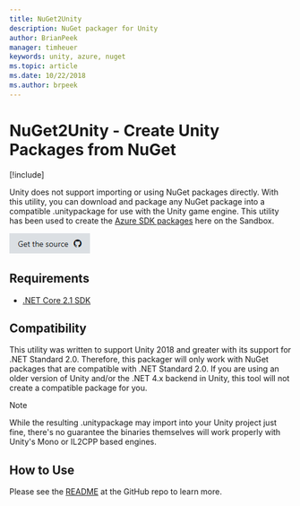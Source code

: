 ```yaml
---
title: NuGet2Unity
description: NuGet packager for Unity
author: BrianPeek
manager: timheuer
keywords: unity, azure, nuget
ms.topic: article
ms.date: 10/22/2018
ms.author: brpeek
---
```

# NuGet2Unity - Create Unity Packages from NuGet

[!include[](../../includes/header.md)]

Unity does not support importing or using NuGet packages directly.  With this utility, you can download and package any NuGet package into a compatible .unitypackage for use with the Unity game engine.  This utility has been used to create the [Azure SDK packages](https://aka.ms/NuGet2Unity) here on the Sandbox.

[![Get the source](../../media/buttons/source2.png)](https://aka.ms/NuGet2Unity)

## Requirements

* [.NET Core 2.1 SDK](https://www.microsoft.com/net/download/dotnet-core/2.1)

## Compatibility

This utility was written to support Unity 2018 and greater with its support for .NET Standard 2.0.  Therefore, this packager will only work with NuGet packages that are compatible with .NET Standard 2.0.  If you are using an older version of Unity and/or the .NET 4.x backend in Unity, this tool will not create a compatible package for you.

> [!NOTE]
> While the resulting .unitypackage may import into your Unity project just fine, there's no guarantee the binaries themselves will work properly with Unity's Mono or IL2CPP based engines.

## How to Use

Please see the [README](https://aka.ms/NuGet2Unity) at the GitHub repo to learn more.
